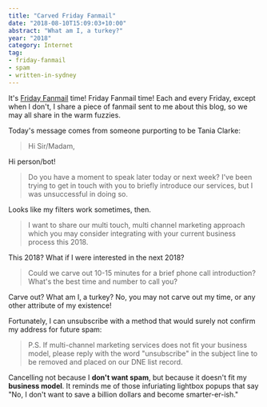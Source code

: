 ```yaml
---
title: "Carved Friday Fanmail"
date: "2018-08-10T15:09:03+10:00"
abstract: "What am I, a turkey?"
year: "2018"
category: Internet
tag:
- friday-fanmail
- spam
- written-in-sydney
---
```

It's [Friday Fanmail] time! Friday Fanmail time! Each and every Friday, except when I don't, I share a piece of fanmail sent to me about this blog, so we may all share in the warm fuzzies.

Today's message comes from someone purporting to be Tania Clarke:

> Hi Sir/Madam,

Hi person/bot!

> Do you have a moment to speak later today or next week? I've been trying to get in touch with you to briefly introduce our services, but I was unsuccessful in doing so.

Looks like my filters work sometimes, then.

> I want to share our multi touch, multi channel marketing approach which you may consider integrating with your current business process this 2018.

This 2018? What if I were interested in the next 2018?

> Could we carve out 10-15 minutes for a brief phone call introduction? What's the best time and number to call you?

Carve out? What am I, a turkey? No, you may not carve out my time, or any other attribute of my existence!

Fortunately, I can unsubscribe with a method that would surely not confirm my address for future spam:

> P.S. If multi-channel marketing services does not fit your business model, please reply with the word "unsubscribe" in the subject line to be removed and placed on our DNE list record.

Cancelling not because I **don't want spam**, but because it doesn't fit my **business model**. It reminds me of those infuriating lightbox popups that say "No, I don't want to save a billion dollars and become smarter-er-ish."

[Friday Fanmail]: https://rubenerd.com/tag/friday-fanmail/

